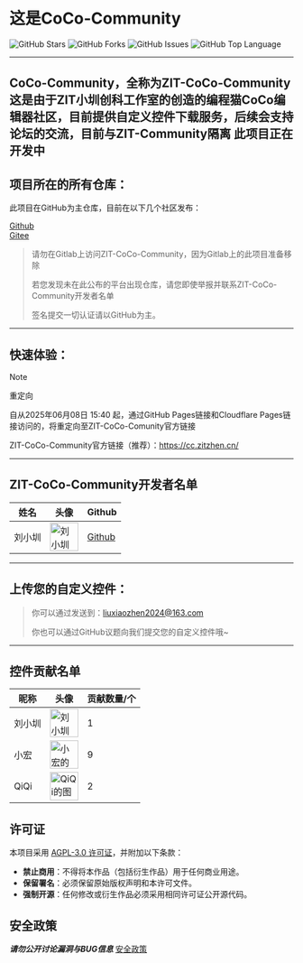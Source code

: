 # 这是CoCo-Community

![GitHub Stars](https://img.shields.io/github/stars/zitzhen/CoCo-Community?style=flat)
![GitHub Forks](https://img.shields.io/github/forks/zitzhen/CoCo-Community?style=flat)
![GitHub Issues](https://img.shields.io/github/issues/zitzhen/CoCo-Community?style=flat)
![GitHub Top Language](https://img.shields.io/github/languages/top/zitzhen/CoCo-Community?style=flat)

---

CoCo-Community，全称为ZIT-CoCo-Community  
这是由于ZIT小圳创科工作室的创造的编程猫CoCo编辑器社区，目前提供自定义控件下载服务，后续会支持论坛的交流，目前与ZIT-Community隔离
此项目正在开发中
---
## 项目所在的所有仓库：
此项目在GitHub为主仓库，目前在以下几个社区发布：

[Github](https://github.com/zitzhen/CoCo-Community)  
[Gitee](https://gitee.com/hello-oliver/CoCo-Community)  
>请勿在Gitlab上访问ZIT-CoCo-Community，因为Gitlab上的此项目准备移除
>
> 若您发现未在此公布的平台出现仓库，请您即使举报并联系ZIT-CoCo-Community开发者名单
>
>签名提交一切认证请以GitHub为主。

---
## 快速体验：
>[!note]
>
>重定向
>
>自从2025年06月08日 15:40 起，通过GitHub Pages链接和Cloudflare Pages链接访问的，将重定向至ZIT-CoCo-Comunity官方链接

ZIT-CoCo-Community官方链接（推荐）：https://cc.zitzhen.cn/

---

## ZIT-CoCo-Community开发者名单

| 姓名   | 头像 | Github |
| ------ | ---- | ------ |
| 刘小圳 | <img src="https://avatars.githubusercontent.com/u/149680880?v=4" width="50" height="50" alt="刘小圳的图片"> | [Github](https://github.com/Iamliuxiaozhen) |
---
## 上传您的自定义控件：
>你可以通过发送到：liuxiaozhen2024@163.com
>
>你也可以通过GitHub议题向我们提交您的自定义控件哦~
---
## 控件贡献名单

| 昵称   |头像| 贡献数量/个 |
| ------ |---| ----------- |
| 刘小圳 |<a href="https://github.com/iamliuxiaozhen"><img src="https://avatars.githubusercontent.com/u/149680880?v=4" width="50" height="50" alt="刘小圳的图片"></a> | 1           |
| 小宏 |<a href="https://github.com/xiaohong2022"><img src="https://avatars.githubusercontent.com/u/97574185?v=4" width="50" height="50" alt="小宏的图片"></a> |9 |
| QiQi |<a href="https://github.com/Qiqi29"><img src="https://avatars.githubusercontent.com/u/112358908?v=4" width="50" height="50" alt="QiQi的图片"></a> | 2|


## 许可证
本项目采用 [AGPL-3.0 许可证](LICENSE)，并附加以下条款：
- **禁止商用**：不得将本作品（包括衍生作品）用于任何商业用途。  
- **保留署名**：必须保留原始版权声明和本许可文件。  
- **强制开源**：任何修改或衍生作品必须采用相同许可证公开源代码。

## 安全政策
***请勿公开讨论漏洞与BUG信息***
[安全政策](SECURITY.md)